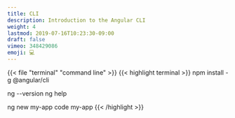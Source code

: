 ```yaml
---
title: CLI
description: Introduction to the Angular CLI
weight: 4
lastmod: 2019-07-16T10:23:30-09:00
draft: false
vimeo: 348429086
emoji: 💻
---
```



{{< file "terminal" "command line" >}}
{{< highlight terminal >}}
npm install -g @angular/cli

ng --version
ng help

ng new my-app
code my-app
{{< /highlight >}}